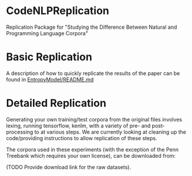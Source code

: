 # CodeNLPReplication
Replication Package for "Studying the Difference Between Natural and Programming Language Corpora"

# Basic Replication
A description of how to quickly replicate the results of the paper can be found in [EntropyModel/README.md](https://github.com/caseycas/CodeNLPReplication/blob/master/EntropyModel/README.md)

# Detailed Replication
Generating your own training/test corpora from the original files involves lexing, running tensorflow, kenlm, with a variety of pre- and post-processing to at various steps.  We are currently looking at cleaning up the code/providing instructions to allow replication of these steps.

The corpora used in these experiments (with the exception of the Penn Treebank which requires your own license), can be downloaded from:

(TODO Provide download link for the raw datasets).
